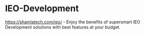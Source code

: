 # IEO-Development
https://shamlatech.com/ieo/ - Enjoy the benefits of supersmart IEO Development solutions with best features at your budget.
